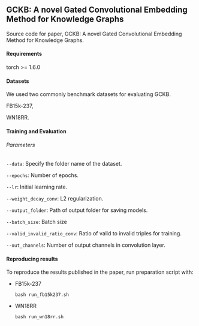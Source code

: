 ## GCKB: A novel Gated Convolutional Embedding Method for Knowledge Graphs



Source code for paper, GCKB: A novel Gated Convolutional Embedding Method for Knowledge Graphs.

#### Requirements

torch >= 1.6.0



#### Datasets

We used two commonly benchmark datasets for evaluating GCKB.

FB15k-237,

WN18RR.

#### Training and Evaluation

###### Parameters

`--data`: Specify the folder name of the dataset.

`--epochs`: Number of epochs.

`--lr`: Initial learning rate.

`--weight_decay_conv`: L2 regularization.

`--output_folder`: Path of output folder for saving models.

`--batch_size`: Batch size

`--valid_invalid_ratio_conv`: Ratio of valid to invalid triples for training.

`--out_channels`: Number of output channels in convolution layer.

#### Reproducing results

To reproduce the results published in the paper, run preparation script with:

+ FB15k-237

  ```shell
  bash run_fb15k237.sh
  ```

+ WN18RR

  ```shell
  bash run_wn18rr.sh
  ```

  



